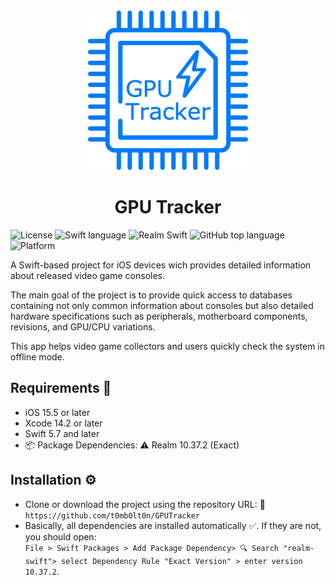 <div align="center">
             <img src="Resources/ReadmeLogo.png" alt="GTrackerLogo" width="256" />
             <h1>GPU Tracker</h1>

</div>

![License](https://img.shields.io/badge/License-CC_BY_NC_4.0-brightgreen?)
![Swift language](https://img.shields.io/badge/Swift-gray?logo=swift)
![Realm Swift](https://img.shields.io/badge/Realm-gray?logo=realm)
![GitHub top language](https://img.shields.io/github/languages/top/t0mb0lt0n/GPUTracker?color=FF6800&)
![Platform](https://img.shields.io/badge/iOS-gray?logo=apple)

A Swift-based project for iOS devices wich provides detailed information about released video game consoles.
<p>The main goal of the project is to provide quick access to databases containing not only common information about consoles
but also detailed hardware specifications such as peripherals, motherboard components, revisions, and GPU/CPU variations. <p>

This app helps video game collectors and users quickly check the system in offline mode.

## Requirements 📌 

- iOS 15.5 or later
- Xcode 14.2 or later
- Swift 5.7 and later
- 📦 Package Dependencies: ⚠️ Realm 10.37.2 (Exact)
  
## Installation ⚙️

- Clone or download the project using the repository URL: 🔗 `https://github.com/t0mb0lt0n/GPUTracker`
- Basically, all dependencies are installed automatically ✅. If they are not, you should open: <br>
  `File > Swift Packages > Add Package Dependency> 🔍 Search "realm-swift"> select Dependency Rule "Exact Version" > enter version 10.37.2`.



